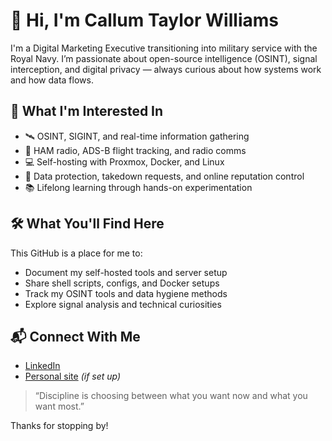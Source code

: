 # 👋 Hi, I'm Callum Taylor Williams

I'm a Digital Marketing Executive transitioning into military service with the Royal Navy. I’m passionate about open-source intelligence (OSINT), signal interception, and digital privacy — always curious about how systems work and how data flows.

## 🚀 What I'm Interested In

- 🛰️ OSINT, SIGINT, and real-time information gathering
- 📡 HAM radio, ADS-B flight tracking, and radio comms
- 💻 Self-hosting with Proxmox, Docker, and Linux
- 🔐 Data protection, takedown requests, and online reputation control
- 📚 Lifelong learning through hands-on experimentation

## 🛠️ What You'll Find Here

This GitHub is a place for me to:

- Document my self-hosted tools and server setup
- Share shell scripts, configs, and Docker setups
- Track my OSINT tools and data hygiene methods
- Explore signal analysis and technical curiosities

## 📬 Connect With Me

- [LinkedIn](https://www.linkedin.com/in/YOUR-LINKEDIN/)
- [Personal site](https://callumtaylorwilliams.carrd.co) *(if set up)*

> “Discipline is choosing between what you want now and what you want most.”

Thanks for stopping by!
